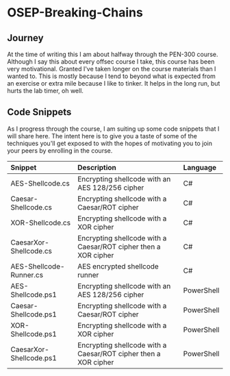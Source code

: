 # OSEP-Breaking-Chains

## Journey

At the time of writing this I am about halfway through the PEN-300 course. Although I say this about every offsec course I take, this course has been very motivational. Granted I've taken longer on the course materials than I wanted to. This is mostly because I tend to beyond what is expected from an exercise or extra mile because I like to tinker. It helps in the long run, but hurts the lab timer, oh well. 

## Code Snippets

As I progress through the course, I am suiting up some code snippets that I will share here. The intent here is to give you a taste of some of the techniques you'll get exposed to with the hopes of motivating you to join your peers by enrolling in the course.

| Snippet | Description | Language
| :-- | :--| :--|
| AES-Shellcode.cs | Encrypting shellcode with an AES 128/256 cipher | C# |
| Caesar-Shellcode.cs | Encrypting shellcode with a Caesar/ROT cipher | C# |
| XOR-Shellcode.cs | Encrypting shellcode with a XOR cipher | C# |
| CaesarXor-Shellcode.cs | Encrypting shellcode with a Caesar/ROT cipher then a XOR cipher | C# |
| AES-Shellcode-Runner.cs | AES encrypted shellcode runner | C# |
| AES-Shellcode.ps1 | Encrypting shellcode with an AES 128/256 cipher | PowerShell |
| Caesar-Shellcode.ps1 | Encrypting shellcode with a Caesar/ROT cipher | PowerShell |
| XOR-Shellcode.ps1 | Encrypting shellcode with a XOR cipher | PowerShell |
| CaesarXor-Shellcode.ps1 | Encrypting shellcode with a Caesar/ROT cipher then a XOR cipher | PowerShell |
